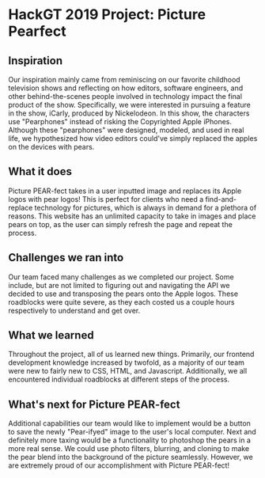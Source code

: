 # HackGT 2019 Project: Picture Pearfect

## Inspiration
Our inspiration mainly came from reminiscing on our favorite childhood television shows and reflecting on how editors, software engineers, and other behind-the-scenes people involved in technology impact the final product of the show. Specifically, we were interested in pursuing a feature in the show, iCarly, produced by Nickelodeon. In this show, the characters use "Pearphones" instead of risking the Copyrighted Apple iPhones. Although these "pearphones" were designed, modeled, and used in real life, we hypothesized how video editors could've simply replaced the apples on the devices with pears.

## What it does
Picture PEAR-fect takes in a user inputted image and replaces its Apple logos with pear logos! This is perfect for clients who need a find-and-replace technology for pictures, which is always in demand for a plethora of reasons. This website has an unlimited capacity to take in images and place pears on top, as the user can simply refresh the page and repeat the process.

## Challenges we ran into
Our team faced many challenges as we completed our project. Some include, but are not limited to figuring out and navigating the API we decided to use and transposing the pears onto the Apple logos. These roadblocks were quite severe, as they each costed us a couple hours respectively to understand and get over.

## What we learned
Throughout the project, all of us learned new things. Primarily, our frontend development knowledge increased by twofold, as a majority of our team were new to fairly new to CSS, HTML, and Javascript. Additionally, we all encountered individual roadblocks at different steps of the process.

## What's next for Picture PEAR-fect
Additional capabilities our team would like to implement would be a button to save the newly "Pear-ifyed" image to the user's local computer. Next and definitely more taxing would be a functionality to photoshop the pears in a more real sense. We could use photo filters, blurring, and cloning to make the pear blend into the background of the picture seamlessly. However, we are extremely proud of our accomplishment with Picture PEAR-fect!
